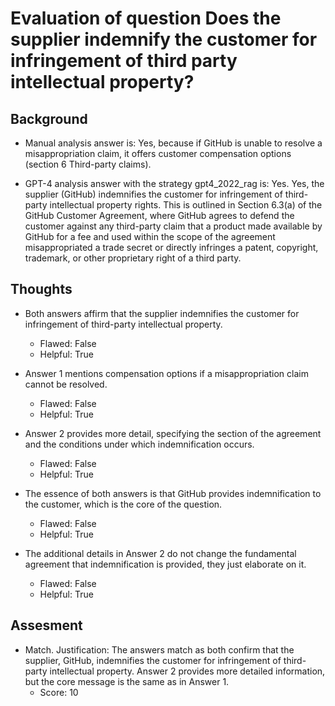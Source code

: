 # Evaluation of question Does the supplier indemnify the customer for infringement of third party intellectual property?
## Background
- Manual analysis answer is: Yes, because if GitHub is unable to resolve a misappropriation claim, it offers customer compensation options (section 6 Third-party claims).

- GPT-4 analysis answer with the strategy gpt4_2022_rag is: Yes. Yes, the supplier (GitHub) indemnifies the customer for infringement of third-party intellectual property rights. This is outlined in Section 6.3(a) of the GitHub Customer Agreement, where GitHub agrees to defend the customer against any third-party claim that a product made available by GitHub for a fee and used within the scope of the agreement misappropriated a trade secret or directly infringes a patent, copyright, trademark, or other proprietary right of a third party.
## Thoughts
- Both answers affirm that the supplier indemnifies the customer for infringement of third-party intellectual property.
  - Flawed: False
  - Helpful: True

- Answer 1 mentions compensation options if a misappropriation claim cannot be resolved.
  - Flawed: False
  - Helpful: True

- Answer 2 provides more detail, specifying the section of the agreement and the conditions under which indemnification occurs.
  - Flawed: False
  - Helpful: True

- The essence of both answers is that GitHub provides indemnification to the customer, which is the core of the question.
  - Flawed: False
  - Helpful: True

- The additional details in Answer 2 do not change the fundamental agreement that indemnification is provided, they just elaborate on it.
  - Flawed: False
  - Helpful: True

## Assesment
- Match. Justification: The answers match as both confirm that the supplier, GitHub, indemnifies the customer for infringement of third-party intellectual property. Answer 2 provides more detailed information, but the core message is the same as in Answer 1.
  - Score: 10

